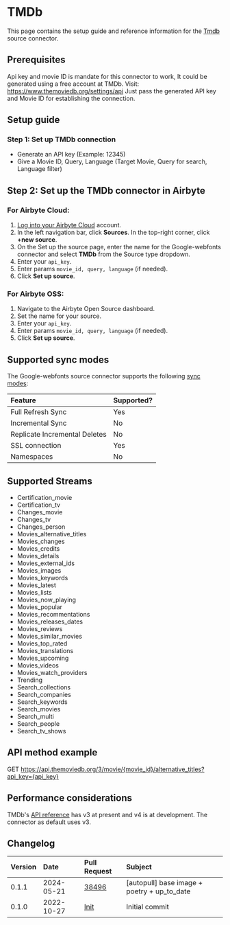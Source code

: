# TMDb

This page contains the setup guide and reference information for the [Tmdb](https://developers.themoviedb.org/3/getting-started/introduction.) source connector.

## Prerequisites

Api key and movie ID is mandate for this connector to work, It could be generated using a free account at TMDb. Visit: https://www.themoviedb.org/settings/api
Just pass the generated API key and Movie ID for establishing the connection.

## Setup guide

### Step 1: Set up TMDb connection

- Generate an API key (Example: 12345)
- Give a Movie ID, Query, Language (Target Movie, Query for search, Language filter)

## Step 2: Set up the TMDb connector in Airbyte

### For Airbyte Cloud:

1. [Log into your Airbyte Cloud](https://cloud.airbyte.com/workspaces) account.
2. In the left navigation bar, click **Sources**. In the top-right corner, click **+new source**.
3. On the Set up the source page, enter the name for the Google-webfonts connector and select **TMDb** from the Source type dropdown.
4. Enter your `api_key`.
5. Enter params `movie_id, query, language` (if needed).
6. Click **Set up source**.

### For Airbyte OSS:

1. Navigate to the Airbyte Open Source dashboard.
2. Set the name for your source.
3. Enter your `api_key`.
4. Enter params `movie_id, query, language` (if needed).
5. Click **Set up source**.

## Supported sync modes

The Google-webfonts source connector supports the following [sync modes](https://docs.airbyte.com/cloud/core-concepts#connection-sync-modes):

| Feature                       | Supported? |
| :---------------------------- | :--------- |
| Full Refresh Sync             | Yes        |
| Incremental Sync              | No         |
| Replicate Incremental Deletes | No         |
| SSL connection                | Yes        |
| Namespaces                    | No         |

## Supported Streams

- Certification_movie
- Certification_tv
- Changes_movie
- Changes_tv
- Changes_person
- Movies_alternative_titles
- Movies_changes
- Movies_credits
- Movies_details
- Movies_external_ids
- Movies_images
- Movies_keywords
- Movies_latest
- Movies_lists
- Movies_now_playing
- Movies_popular
- Movies_recommentations
- Movies_releases_dates
- Movies_reviews
- Movies_similar_movies
- Movies_top_rated
- Movies_translations
- Movies_upcoming
- Movies_videos
- Movies_watch_providers
- Trending
- Search_collections
- Search_companies
- Search_keywords
- Search_movies
- Search_multi
- Search_people
- Search_tv_shows

## API method example

GET https://api.themoviedb.org/3/movie/{movie_id}/alternative_titles?api_key={api_key}

## Performance considerations

TMDb's [API reference](https://developers.themoviedb.org/3/getting-started/introduction) has v3 at present and v4 is at development. The connector as default uses v3.

## Changelog

| Version | Date       | Pull Request                                            | Subject        |
| :------ | :--------- | :------------------------------------------------------ | :------------- |
| 0.1.1 | 2024-05-21 | [38496](https://github.com/airbytehq/airbyte/pull/38496) | [autopull] base image + poetry + up_to_date |
| 0.1.0   | 2022-10-27 | [Init](https://github.com/airbytehq/airbyte/pull/18561) | Initial commit |
